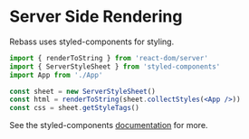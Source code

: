 
# Server Side Rendering

Rebass uses styled-components for styling.

```jsx
import { renderToString } from 'react-dom/server'
import { ServerStyleSheet } from 'styled-components'
import App from './App'

const sheet = new ServerStyleSheet()
const html = renderToString(sheet.collectStyles(<App />))
const css = sheet.getStyleTags()
```

See the styled-components
[documentation](https://www.styled-components.com/docs/advanced#server-side-rendering)
for more.
